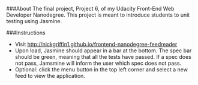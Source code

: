###About
The final project, Project 6, of my Udacity Front-End Web Developer Nanodegree. This project is meant to introduce students to unit testing using Jasmine.

###Instructions
* Visit http://nickgriffin1.github.io/frontend-nanodegree-feedreader
* Upon load, Jasmine should appear in a bar at the bottom. The spec bar should be green, meaning that all the tests have passed. If a spec does not pass, Jamsmine will inform the user which spec does not pass.
* Optional: click the menu button in the top left corner and select a new feed to view the application. 